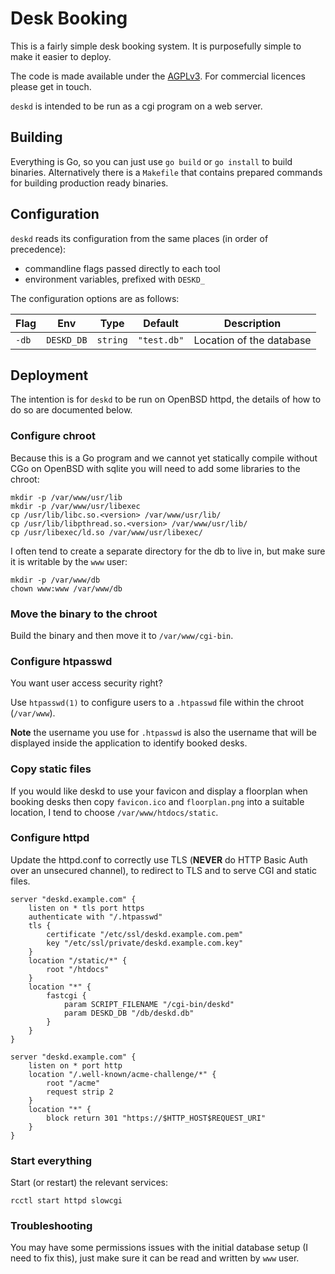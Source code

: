 [SPDX-FileCopyrightText: 2022 Alisdair MacLeod <copying@alisdairmacleod.co.uk>]::
[SPDX-License-Identifier: AGPL-3.0-only]::

# Desk Booking

This is a fairly simple desk booking system. 
It is purposefully simple to make it easier to deploy.

The code is made available under the [AGPLv3](https://www.gnu.org/licenses/agpl-3.0.en.html).
For commercial licences please get in touch.

`deskd` is intended to be run as a cgi program on a web server.

## Building

Everything is Go, so you can just use `go build` or `go install` to build binaries.
Alternatively there is a `Makefile` that contains prepared commands for building production ready binaries.

## Configuration

`deskd` reads its configuration from the same places (in order of precedence):

- commandline flags passed directly to each tool
- environment variables, prefixed with `DESKD_`

The configuration options are as follows:

| Flag      | Env                | Type      | Default                       | Description                                              |
|-----------|--------------------|-----------|-------------------------------|----------------------------------------------------------|
| `-db`     | `DESKD_DB`         | `string`  | `"test.db"`                   | Location of the database                                 |

## Deployment

The intention is for `deskd` to be run on OpenBSD httpd, the details of how to
do so are documented below.

### Configure chroot

Because this is a Go program and we cannot yet statically compile without CGo on
OpenBSD with sqlite you will need to add some libraries to the chroot:
```
mkdir -p /var/www/usr/lib
mkdir -p /var/www/usr/libexec
cp /usr/lib/libc.so.<version> /var/www/usr/lib/
cp /usr/lib/libpthread.so.<version> /var/www/usr/lib/
cp /usr/libexec/ld.so /var/www/usr/libexec/
```

I often tend to create a separate directory for the db to live in, but make sure
it is writable by the `www` user:
```
mkdir -p /var/www/db
chown www:www /var/www/db
```

### Move the binary to the chroot

Build the binary and then move it to `/var/www/cgi-bin`.

### Configure htpasswd

You want user access security right?

Use `htpasswd(1)` to configure users to a `.htpasswd` file within the chroot
(`/var/www`).

**Note** the username you use for `.htpasswd` is also the username that will be
displayed inside the application to identify booked desks.

### Copy static files

If you would like deskd to use your favicon and display a floorplan when booking
desks then copy `favicon.ico` and `floorplan.png` into a suitable location, I
tend to choose `/var/www/htdocs/static`.

### Configure httpd

Update the httpd.conf to correctly use TLS (**NEVER** do HTTP Basic Auth over an
unsecured channel), to redirect to TLS and to serve CGI and static files.

```
server "deskd.example.com" {
	listen on * tls port https
	authenticate with "/.htpasswd"
	tls {
		certificate "/etc/ssl/deskd.example.com.pem"
		key "/etc/ssl/private/deskd.example.com.key"
	}
	location "/static/*" {
		root "/htdocs"
	}
	location "*" {
		fastcgi {
			param SCRIPT_FILENAME "/cgi-bin/deskd"
			param DESKD_DB "/db/deskd.db"
		}
	}
}

server "deskd.example.com" {
	listen on * port http
	location "/.well-known/acme-challenge/*" {
		root "/acme"
		request strip 2
	}
	location "*" {
		block return 301 "https://$HTTP_HOST$REQUEST_URI"
	}
}
```

### Start everything

Start (or restart) the relevant services:
```
rcctl start httpd slowcgi
```

### Troubleshooting

You may have some permissions issues with the initial database setup (I need to
fix this), just make sure it can be read and written by `www` user.
